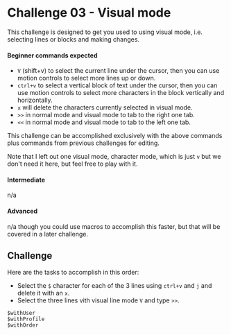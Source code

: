 # Challenge 03 - Visual mode

This challenge is designed to get you used to using visual mode, i.e. selecting lines or blocks and making changes.

#### Beginner commands expected
* `V` (shift+v) to select the current line under the cursor, then you can use motion controls to select more lines up or down.
* `ctrl+v` to select a vertical block of text under the cursor, then you can use motion controls to select more characters in the block vertically and horizontally.
* `x` will delete the characters currently selected in visual mode.
* `>>` in normal mode and visual mode to tab to the right one tab.
* `<<` in normal mode and visual mode to tab to the left one tab.

This challenge can be accomplished exclusively with the above commands plus commands from previous challenges for editing.

Note that I left out one visual mode, character mode, which is just `v` but we don't need it here, but feel free to play with it.

#### Intermediate

n/a 

#### Advanced

n/a though you could use macros to accomplish this faster, but that will be covered in a later challenge.

## Challenge

Here are the tasks to accomplish in this order:
* Select the `$` character for each of the 3 lines using `ctrl+v` and `j` and delete it with an `x`.
* Select the three lines vith visual line mode `V` and type `>>`.

```
$withUser
$withProfile
$withOrder
```